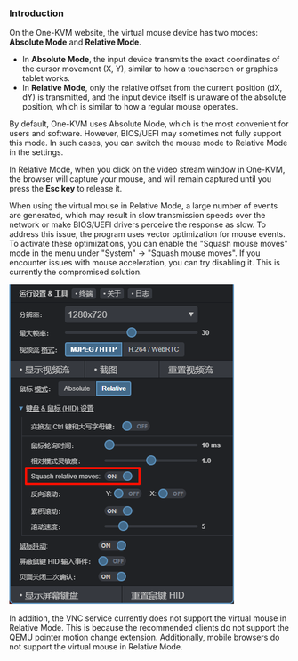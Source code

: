 ### Introduction


On the One-KVM website, the virtual mouse device has two modes: **Absolute Mode** and **Relative Mode**. 
- In **Absolute Mode**, the input device transmits the exact coordinates of the cursor movement (X, Y), similar to how a touchscreen or graphics tablet works. 
- In **Relative Mode**, only the relative offset from the current position (dX, dY) is transmitted, and the input device itself is unaware of the absolute position, which is similar to how a regular mouse operates.

By default, One-KVM uses Absolute Mode, which is the most convenient for users and software. However, BIOS/UEFI may sometimes not fully support this mode. In such cases, you can switch the mouse mode to Relative Mode in the settings.

In Relative Mode, when you click on the video stream window in One-KVM, the browser will capture your mouse, and will remain captured until you press the **Esc key** to release it.

When using the virtual mouse in Relative Mode, a large number of events are generated, which may result in slow transmission speeds over the network or make BIOS/UEFI drivers perceive the response as slow. To address this issue, the program uses vector optimization for mouse events. To activate these optimizations, you can enable the "Squash mouse moves" mode in the menu under "System" -> "Squash mouse moves". If you encounter issues with mouse acceleration, you can try disabling it. This is currently the compromised solution.

![PixPin_2024-06-30_19-40-12](./assets/mouse/PixPin_2024-06-30_19-40-12.png)

In addition, the VNC service currently does not support the virtual mouse in Relative Mode. This is because the recommended clients do not support the QEMU pointer motion change extension. Additionally, mobile browsers do not support the virtual mouse in Relative Mode.